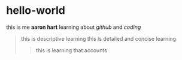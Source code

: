 # hello-world
this is me **aaron hart** learning about _github_ and _coding_
>this is descriptive learning
>this is detailed and concise learning
>>this is learning that accounts
